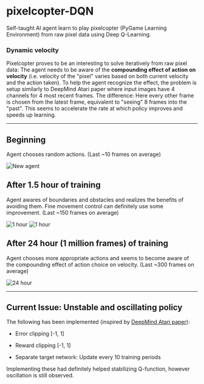 # pixelcopter-DQN
Self-taught AI agent learn to play pixelcopter (PyGame Learning Environment) from raw pixel data using Deep Q-Learning.

### Dynamic velocity
Pixelcopter proves to be an interesting to solve iteratively from raw pixel data: The agent needs to be aware of the **compounding effect of action on velocity** (i.e. velocity of the "pixel" varies based on both current velocity and the action taken). To help the agent recognize the effect, the problem is setup similarly to DeepMind Atari paper where input images have 4 channels for 4 most recent frames. The difference: Here every other frame is chosen from the latest frame, equivalent to "seeing" 8 frames into the "past". This seems to accelerate the rate at which policy improves and speeds up learning.  
  
  
***
## Beginning
Agent chooses random actions. (Last ~10 frames on average)

![New agent](https://media.giphy.com/media/1wqoTQ7grLkduRDKvF/giphy.gif)

## After 1.5 hour of training
Agent awares of boundaries and obstacles and realizes the benefits of avoiding them. Fine movement control can definitely use some improvement. (Last ~150 frames on average)

![1 hour](https://media.giphy.com/media/WxlxVAhRNFdKhwyQfb/giphy.gif) ![1 hour](https://media.giphy.com/media/6276HOopTYk81YfX30/giphy.gif)

## After 24 hour (1 million frames) of training 
Agent chooses more appropriate actions and seems to become aware of the compounding effect of action choice on velocity. (Last ~300 frames on average)

![24 hour](https://media.giphy.com/media/3scDuVXdFmG6TYX34V/giphy.gif)

***
## Current Issue: Unstable and oscillating policy
The following has been implemented (inspired by [DeepMind Atari paper](https://www.nature.com/articles/nature14236 "Human-level control through deep reinforcement learning")):

- Error clipping [-1, 1]

- Reward clipping [-1, 1]

- Separate target network: Update every 10 training periods

Implementing these had definitely helped stabilizing Q-function, however oscillation is still observed.
